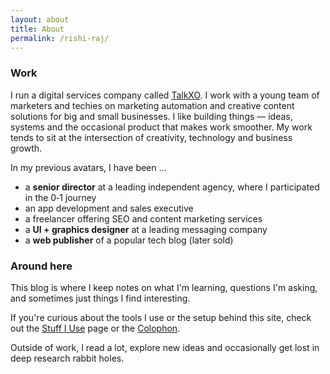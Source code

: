 ```yaml
---
layout: about
title: About
permalink: /rishi-raj/
---
```


### Work

I run a digital services company called [TalkXO](https://hello.talkxo.com). I work with a young team of marketers and techies on marketing automation and creative content solutions for big and small businesses. I like building things — ideas, systems and the occasional product that makes work smoother. My work tends to sit at the intersection of creativity, technology and business growth.

In my previous avatars, I have been …

- a **senior director** at a leading independent agency, where I participated in the 0‑1 journey
- an app development and sales executive
- a freelancer offering SEO and content marketing services
- a **UI + graphics designer** at a leading messaging company
- a **web publisher** of a popular tech blog (later sold)

### Around here

This blog is where I keep notes on what I'm learning, questions I'm asking, and sometimes just things I find interesting.

If you're curious about the tools I use or the setup behind this site, check out the [Stuff I Use](/stuff/) page or the [Colophon](/colophon/).

Outside of work, I read a lot, explore new ideas and occasionally get lost in deep research rabbit holes.